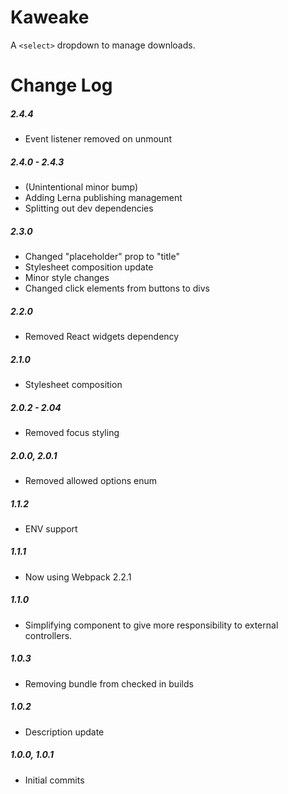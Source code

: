 # Kaweake

A `<select>` dropdown to manage downloads.

# Change Log

##### 2.4.4
- Event listener removed on unmount

##### 2.4.0 - 2.4.3
- (Unintentional minor bump)
- Adding Lerna publishing management
- Splitting out dev dependencies

##### 2.3.0
- Changed "placeholder" prop to "title"
- Stylesheet composition update
- Minor style changes
- Changed click elements from buttons to divs

##### 2.2.0
- Removed React widgets dependency

##### 2.1.0
- Stylesheet composition

##### 2.0.2 - 2.04
- Removed focus styling

##### 2.0.0, 2.0.1
- Removed allowed options enum

##### 1.1.2
- ENV support

##### 1.1.1
- Now using Webpack 2.2.1

##### 1.1.0
- Simplifying component to give more responsibility to external controllers.

##### 1.0.3
- Removing bundle from checked in builds

##### 1.0.2
- Description update

##### 1.0.0, 1.0.1
- Initial commits
